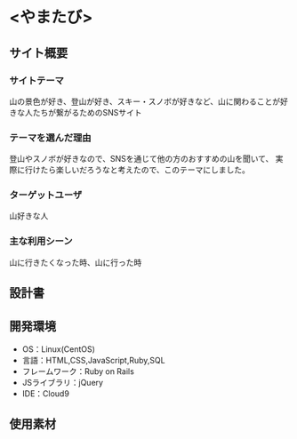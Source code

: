 # <やまたび>

## サイト概要
### サイトテーマ
山の景色が好き、登山が好き、スキー・スノボが好きなど、山に関わることが好きな人たちが繋がるためのSNSサイト

### テーマを選んだ理由
登山やスノボが好きなので、SNSを通じて他の方のおすすめの山を聞いて、
実際に行けたら楽しいだろうなと考えたので、このテーマにしました。

### ターゲットユーザ
山好きな人

### 主な利用シーン
山に行きたくなった時、山に行った時

## 設計書

## 開発環境
- OS：Linux(CentOS)
- 言語：HTML,CSS,JavaScript,Ruby,SQL
- フレームワーク：Ruby on Rails
- JSライブラリ：jQuery
- IDE：Cloud9

## 使用素材
